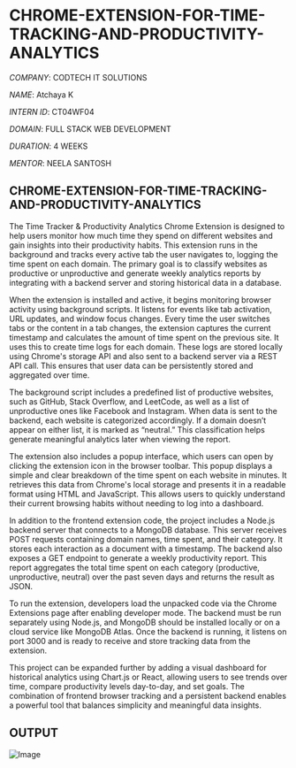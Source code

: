 # CHROME-EXTENSION-FOR-TIME-TRACKING-AND-PRODUCTIVITY-ANALYTICS

*COMPANY*: CODTECH IT SOLUTIONS

*NAME*: Atchaya K

*INTERN ID*: CT04WF04

*DOMAIN*: FULL STACK WEB DEVELOPMENT

*DURATION*: 4 WEEKS

*MENTOR*: NEELA SANTOSH

## CHROME-EXTENSION-FOR-TIME-TRACKING-AND-PRODUCTIVITY-ANALYTICS
The Time Tracker & Productivity Analytics Chrome Extension is designed to help users monitor how much time they spend on different websites and gain insights into their productivity habits. This extension runs in the background and tracks every active tab the user navigates to, logging the time spent on each domain. The primary goal is to classify websites as productive or unproductive and generate weekly analytics reports by integrating with a backend server and storing historical data in a database.

When the extension is installed and active, it begins monitoring browser activity using background scripts. It listens for events like tab activation, URL updates, and window focus changes. Every time the user switches tabs or the content in a tab changes, the extension captures the current timestamp and calculates the amount of time spent on the previous site. It uses this to create time logs for each domain. These logs are stored locally using Chrome's storage API and also sent to a backend server via a REST API call. This ensures that user data can be persistently stored and aggregated over time.

The background script includes a predefined list of productive websites, such as GitHub, Stack Overflow, and LeetCode, as well as a list of unproductive ones like Facebook and Instagram. When data is sent to the backend, each website is categorized accordingly. If a domain doesn’t appear on either list, it is marked as “neutral.” This classification helps generate meaningful analytics later when viewing the report.

The extension also includes a popup interface, which users can open by clicking the extension icon in the browser toolbar. This popup displays a simple and clear breakdown of the time spent on each website in minutes. It retrieves this data from Chrome's local storage and presents it in a readable format using HTML and JavaScript. This allows users to quickly understand their current browsing habits without needing to log into a dashboard.

In addition to the frontend extension code, the project includes a Node.js backend server that connects to a MongoDB database. This server receives POST requests containing domain names, time spent, and their category. It stores each interaction as a document with a timestamp. The backend also exposes a GET endpoint to generate a weekly productivity report. This report aggregates the total time spent on each category (productive, unproductive, neutral) over the past seven days and returns the result as JSON.

To run the extension, developers load the unpacked code via the Chrome Extensions page after enabling developer mode. The backend must be run separately using Node.js, and MongoDB should be installed locally or on a cloud service like MongoDB Atlas. Once the backend is running, it listens on port 3000 and is ready to receive and store tracking data from the extension.

This project can be expanded further by adding a visual dashboard for historical analytics using Chart.js or React, allowing users to see trends over time, compare productivity levels day-to-day, and set goals. The combination of frontend browser tracking and a persistent backend enables a powerful tool that balances simplicity and meaningful data insights.

## OUTPUT

![Image](https://github.com/user-attachments/assets/e40d23d8-3c65-429a-9827-cd679404eefb)
